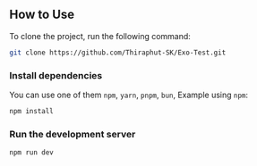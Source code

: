 
## How to Use

To clone the project, run the following command:

```bash
git clone https://github.com/Thiraphut-SK/Exo-Test.git
```

### Install dependencies

You can use one of them `npm`, `yarn`, `pnpm`, `bun`, Example using `npm`:

```bash
npm install
```

### Run the development server

```bash
npm run dev
```
